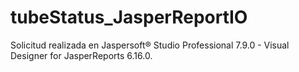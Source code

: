 # tubeStatus_JasperReportIO
Solicitud realizada en Jaspersoft® Studio Professional 7.9.0 - Visual Designer for JasperReports 6.16.0. 


![]()



